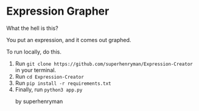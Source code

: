 <h1>Expression Grapher</h1>

<p>What the hell is this?</p>

<p>You put an expression, and it comes out graphed.</p>
<p>To run locally, do this.</p>
<ol>
<li>Run <code>git clone https://github.com/superhenryman/Expression-Creator</code> in your terminal.</li>
<li>Run <code>cd Expression-Creator</code></li>
<li>Run <code>pip install -r requirements.txt</code></li>
<li>Finally, run <code>python3 app.py </code></li>

<p>by superhenryman</p>